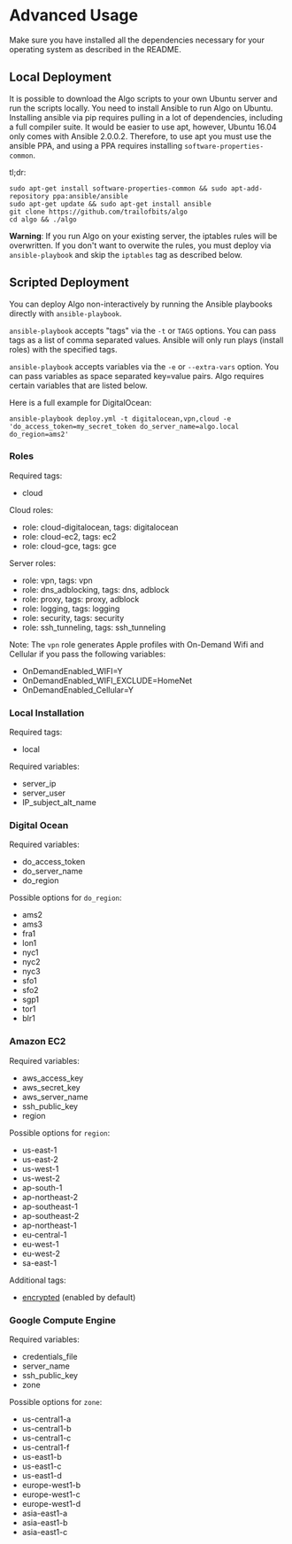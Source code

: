 # Advanced Usage

Make sure you have installed all the dependencies necessary for your operating system as described in the README.

## Local Deployment

It is possible to download the Algo scripts to your own Ubuntu server and run the scripts locally. You need to install Ansible to run Algo on Ubuntu. Installing ansible via pip requires pulling in a lot of dependencies, including a full compiler suite. It would be easier to use apt, however, Ubuntu 16.04 only comes with Ansible 2.0.0.2. Therefore, to use apt you must use the ansible PPA, and using a PPA requires installing `software-properties-common`.

tl;dr:

```
sudo apt-get install software-properties-common && sudo apt-add-repository ppa:ansible/ansible
sudo apt-get update && sudo apt-get install ansible
git clone https://github.com/trailofbits/algo
cd algo && ./algo
```

**Warning**: If you run Algo on your existing server, the iptables rules will be overwritten. If you don't want to overwite the rules, you must deploy via `ansible-playbook` and skip the `iptables` tag as described below.

## Scripted Deployment

You can deploy Algo non-interactively by running the Ansible playbooks directly with `ansible-playbook`.

`ansible-playbook` accepts "tags" via the `-t` or `TAGS` options. You can pass tags as a list of comma separated values. Ansible will only run plays (install roles) with the specified tags.

`ansible-playbook` accepts variables via the `-e` or `--extra-vars` option. You can pass variables as space separated key=value pairs. Algo requires certain variables that are listed below.

Here is a full example for DigitalOcean:

```
ansible-playbook deploy.yml -t digitalocean,vpn,cloud -e 'do_access_token=my_secret_token do_server_name=algo.local do_region=ams2'
```

### Roles

Required tags:

- cloud

Cloud roles:
 
- role: cloud-digitalocean, tags: digitalocean
- role: cloud-ec2, tags: ec2
- role: cloud-gce, tags: gce

Server roles:

- role: vpn, tags: vpn
- role: dns_adblocking, tags: dns, adblock
- role: proxy, tags: proxy, adblock
- role: logging, tags: logging
- role: security, tags: security
- role: ssh_tunneling, tags: ssh_tunneling

Note: The `vpn` role generates Apple profiles with On-Demand Wifi and Cellular if you pass the following variables:

- OnDemandEnabled_WIFI=Y
- OnDemandEnabled_WIFI_EXCLUDE=HomeNet
- OnDemandEnabled_Cellular=Y

### Local Installation

Required tags:

- local

Required variables:

- server_ip
- server_user
- IP_subject_alt_name

### Digital Ocean

Required variables:

- do_access_token
- do_server_name
- do_region

Possible options for `do_region`:

- ams2
- ams3
- fra1
- lon1
- nyc1
- nyc2
- nyc3
- sfo1
- sfo2
- sgp1
- tor1
- blr1

### Amazon EC2

Required variables:

- aws_access_key
- aws_secret_key
- aws_server_name
- ssh_public_key
- region

Possible options for `region`:

- us-east-1
- us-east-2
- us-west-1
- us-west-2
- ap-south-1
- ap-northeast-2
- ap-southeast-1
- ap-southeast-2
- ap-northeast-1
- eu-central-1
- eu-west-1
- eu-west-2
- sa-east-1

Additional tags:

- [encrypted](https://aws.amazon.com/blogs/aws/new-encrypted-ebs-boot-volumes/) (enabled by default)

### Google Compute Engine

Required variables:

- credentials_file
- server_name
- ssh_public_key
- zone

Possible options for `zone`:

- us-central1-a
- us-central1-b
- us-central1-c
- us-central1-f
- us-east1-b
- us-east1-c
- us-east1-d
- europe-west1-b
- europe-west1-c
- europe-west1-d
- asia-east1-a
- asia-east1-b
- asia-east1-c
